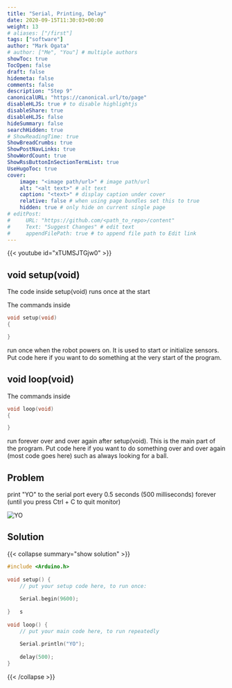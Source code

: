 ```yaml
---
title: "Serial, Printing, Delay"
date: 2020-09-15T11:30:03+00:00
weight: 13
# aliases: ["/first"]
tags: ["software"]
author: "Mark Ogata"
# author: ["Me", "You"] # multiple authors
showToc: true
TocOpen: false
draft: false
hidemeta: false
comments: false
description: "Step 9"
canonicalURL: "https://canonical.url/to/page"
disableHLJS: true # to disable highlightjs
disableShare: true
disableHLJS: false
hideSummary: false
searchHidden: true
# ShowReadingTime: true
ShowBreadCrumbs: true
ShowPostNavLinks: true
ShowWordCount: true
ShowRssButtonInSectionTermList: true
UseHugoToc: true
cover:
    image: "<image path/url>" # image path/url
    alt: "<alt text>" # alt text
    caption: "<text>" # display caption under cover
    relative: false # when using page bundles set this to true
    hidden: true # only hide on current single page
# editPost:
#     URL: "https://github.com/<path_to_repo>/content"
#     Text: "Suggest Changes" # edit text
#     appendFilePath: true # to append file path to Edit link
---
```


{{< youtube id="xTUMSJTGjw0" >}}




## void setup(void)

The code inside setup(void) runs once at the start

The commands inside 
```C++
void setup(void)
{

}
```
run once when the robot powers on. It is used to start or initialize sensors. Put code here if you want to do something at the very start of the program.

## void loop(void)

The commands inside 
```C++
void loop(void)
{

}
```
run forever over and over again after setup(void). This is the main part of the program. Put code here if you want to do something over and over again (most code goes here) such as always looking for a ball.

## Problem

print "YO" to the serial port every 0.5 seconds (500 milliseconds) forever (until you press Ctrl + C to quit monitor)

![YO](/img/.png)


## Solution

{{< collapse summary="show solution" >}}

```C++
#include <Arduino.h>
 
void setup() {
    // put your setup code here, to run once:
 
    Serial.begin(9600);
 
}   s
 
void loop() {
    // put your main code here, to run repeatedly
 
    Serial.println("YO");
    
    delay(500);
}
```

{{< /collapse >}}



